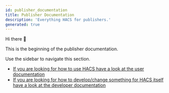 ```yaml
---
id: publisher_documentation
title: Publisher Documentation
description: 'Everything HACS for publishers.'
generated: true
---
```

Hi there :wave:

This is the beginning of the publisher documentation.

Use the sidebar to navigate this section.

- [If you are looking for how to use HACS have a look at the user documentation](/docs/use/index.md)
- [If you are looking for how to develop/change something for HACS itself have a look at the developer documentation](/docs/contribute/index.md)

